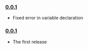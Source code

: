 ### [0.0.1](https://github.com/tadaboard/node-sdk/releases/tag/0.0.2)

- Fixed error in variable declaration


### [0.0.1](https://github.com/tadaboard/node-sdk/releases/tag/0.0.1)

- The first release
